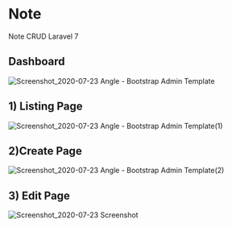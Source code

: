 # Note
Note CRUD Laravel 7


## Dashboard
![Screenshot_2020-07-23 Angle - Bootstrap Admin Template](https://user-images.githubusercontent.com/35487663/88254795-ef732080-cce8-11ea-94cf-fae34f56edb6.png)

## 1) Listing Page
![Screenshot_2020-07-23 Angle - Bootstrap Admin Template(1)](https://user-images.githubusercontent.com/35487663/88254794-eda95d00-cce8-11ea-87df-1f11f838fa1d.png)

## 2)Create Page
![Screenshot_2020-07-23 Angle - Bootstrap Admin Template(2)](https://user-images.githubusercontent.com/35487663/88254788-ebdf9980-cce8-11ea-9361-848a0d841814.png)

## 3) Edit Page
![Screenshot_2020-07-23 Screenshot](https://user-images.githubusercontent.com/35487663/88254785-ea15d600-cce8-11ea-9772-ac916493c0b8.png)

